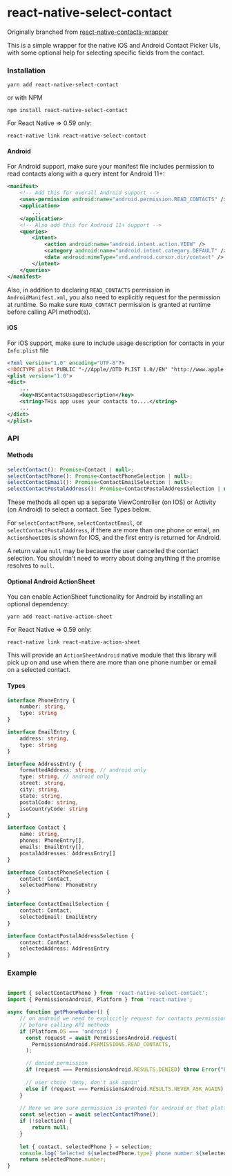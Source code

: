 # react-native-select-contact

Originally branched from [react-native-contacts-wrapper](https://github.com/LynxITDigital/react-native-contacts-wrapper)

This is a simple wrapper for the native iOS and Android Contact Picker UIs, with some optional help for selecting specific fields from the contact.

### Installation

```
yarn add react-native-select-contact
```
or with NPM
```
npm install react-native-select-contact
```

For React Native => 0.59 only:
```
react-native link react-native-select-contact
```

#### Android
For Android support, make sure your manifest file includes permission to read contacts along with a query intent for Android 11+:
```xml
<manifest>
    <!-- Add this for overall Android support -->
    <uses-permission android:name="android.permission.READ_CONTACTS" />
    <application>
        ...
    </application>
    <!-- Also add this for Android 11+ support -->
    <queries>
        <intent>
            <action android:name="android.intent.action.VIEW" />
            <category android:name="android.intent.category.DEFAULT" />
            <data android:mimeType="vnd.android.cursor.dir/contact" />
        </intent>
    </queries>
</manifest>
```
Also, in addition to declaring `READ_CONTACTS` permission in `AndroidManifest.xml`, you also need to explicitly request for the permission at runtime. So make sure `READ_CONTACT` permission is granted at runtime before calling API method(s).

#### iOS
For iOS support, make sure to include usage description for contacts in your `Info.plist` file
```xml
<?xml version="1.0" encoding="UTF-8"?>
<!DOCTYPE plist PUBLIC "-//Apple//DTD PLIST 1.0//EN" "http://www.apple.com/DTDs/PropertyList-1.0.dtd">
<plist version="1.0">
<dict>
    ...
	<key>NSContactsUsageDescription</key>
	<string>THis app uses your contacts to....</string>
    ...
</dict>
</plist>

```

### API

#### Methods

```javascript
selectContact(): Promise<Contact | null>;
selectContactPhone(): Promise<ContactPhoneSelection | null>;
selectContactEmail(): Promise<ContactEmailSelection | null>;
selectContactPostalAddress(): Promise<ContactPostalAddressSelection | null>;
```

These methods all open up a separate ViewController (on IOS) or Activity (on Android) to select a contact.  See Types below.

For `selectContactPhone`, `selectContactEmail`, or `selectContactPostalAddress`, if there are more than one phone or email, an `ActionSheetIOS` is
shown for IOS, and the first entry is returned for Android.

A return value `null` may be because the user cancelled the contact selection.  You shouldn't need to worry about doing
anything if the promise resolves to `null`.

#### Optional Android ActionSheet

You can enable ActionSheet functionality for Android by installing an optional dependency:

```
yarn add react-native-action-sheet
```

For React Native => 0.59 only:
```
react-native link react-native-action-sheet
```

This will provide an `ActionSheetAndroid` native module that this library will pick up on and use
when there are more than one phone number or email on a selected contact.

#### Types

```typescript
interface PhoneEntry {
    number: string,
    type: string
}

interface EmailEntry {
    address: string,
    type: string
}

interface AddressEntry {
    formattedAddress: string, // android only
    type: string, // android only
    street: string,
    city: string,
    state: string,
    postalCode: string,
    isoCountryCode: string
}

interface Contact {
    name: string,
    phones: PhoneEntry[],
    emails: EmailEntry[],
    postalAddresses: AddressEntry[]
}

interface ContactPhoneSelection {
    contact: Contact,
    selectedPhone: PhoneEntry
}

interface ContactEmailSelection {
    contact: Contact,
    selectedEmail: EmailEntry
}

interface ContactPostalAddressSelection {
    contact: Contact,
    selectedAddress: AddressEntry
}
```

### Example

```javascript

import { selectContactPhone } from 'react-native-select-contact';
import { PermissionsAndroid, Platform } from 'react-native';

async function getPhoneNumber() {
    // on android we need to explicitly request for contacts permission and make sure it's granted
    // before calling API methods
    if (Platform.OS === 'android') {
      const request = await PermissionsAndroid.request(
        PermissionsAndroid.PERMISSIONS.READ_CONTACTS,
      );

      // denied permission
      if (request === PermissionsAndroid.RESULTS.DENIED) throw Error("Permission Denied");
      
      // user chose 'deny, don't ask again'
      else if (request === PermissionsAndroid.RESULTS.NEVER_ASK_AGAIN) throw Error("Permission Denied");
    }
    
    // Here we are sure permission is granted for android or that platform is not android
    const selection = await selectContactPhone();
    if (!selection) {
        return null;
    }
            
    let { contact, selectedPhone } = selection;
    console.log(`Selected ${selectedPhone.type} phone number ${selectedPhone.number} from ${contact.name}`);
    return selectedPhone.number;
}


```
